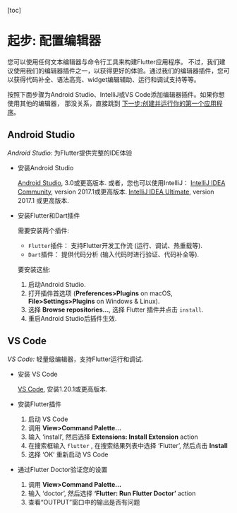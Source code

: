 [toc]

# 起步: 配置编辑器

您可以使用任何文本编辑器与命令行工具来构建Flutter应用程序。 不过，我们建议使用我们的编辑器插件之一，以获得更好的体验。通过我们的编辑器插件，您可以获得代码补全、语法高亮、widget编辑辅助、运行和调试支持等等。

按照下面步骤为Android Studio、IntelliJ或VS Code添加编辑器插件。如果你想使用其他的编辑器， 那没关系，直接跳到 [下一步:创建并运行你的第一个应用程序](https://flutterchina.club/get-started/test-drive/)。

## Android Studio

*Android Studio:* 为Flutter提供完整的IDE体验

- 安装Android Studio

  [Android Studio](https://developer.android.com/studio/index.html), 3.0或更高版本. 或者，您也可以使用IntelliJ：
  [IntelliJ IDEA Community](https://www.jetbrains.com/idea/download/), version 2017.1或更高版本.
  [IntelliJ IDEA Ultimate](https://www.jetbrains.com/idea/download/), version 2017.1 或更高版本.

- 安装Flutter和Dart插件

  需要安装两个插件:

    - `Flutter`插件： 支持Flutter开发工作流 (运行、调试、热重载等).
    - `Dart`插件： 提供代码分析 (输入代码时进行验证、代码补全等).

  要安装这些:

    1. 启动Android Studio.
    2. 打开插件首选项 (**Preferences>Plugins** on macOS, **File>Settings>Plugins** on Windows & Linux).
    3. 选择 **Browse repositories…**, 选择 Flutter 插件并点击 `install`.
    4. 重启Android Studio后插件生效.

## VS Code

*VS Code:* 轻量级编辑器，支持Flutter运行和调试.

- 安装 VS Code

  [VS Code](https://code.visualstudio.com/), 安装1.20.1或更高版本.

- 安装Flutter插件

  1. 启动 VS Code
  2. 调用 **View>Command Palette…**
  3. 输入 ‘install’, 然后选择 **Extensions: Install Extension** action
  4. 在搜索框输入 `flutter` , 在搜索结果列表中选择 ‘Flutter’, 然后点击 **Install**
  5. 选择 ‘OK’ 重新启动 VS Code

- 通过Flutter Doctor验证您的设置

  1. 调用 **View>Command Palette…**
  2. 输入 ‘doctor’, 然后选择 **‘Flutter: Run Flutter Doctor’** action
  3. 查看“OUTPUT”窗口中的输出是否有问题
